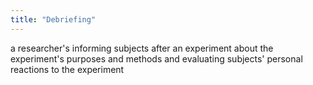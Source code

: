 ```yaml
---
title: "Debriefing"
---
```

a researcher's informing subjects after an experiment about the experiment's purposes and methods and evaluating subjects' personal reactions to the experiment

